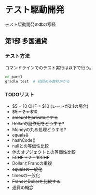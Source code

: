# テスト駆動開発
テスト駆動開発の本の写経


## 第1部 多国通貨

### テスト方法
コマンドラインでのテスト実行は以下で行う。
```bash
cd part1
gradle test  # 初回のみ数秒かかる
```

### TODOリスト
- $5 + 10 CHF = $10 (レートが2:1の場合)
- ~~$5 * 2 = $10~~
- ~~amountをprivateにする~~
- ~~Dollarの副作用をどうする?~~
- Moneyの丸め処理どうする?
- ~~equals()~~
- hashCode()
- nullとの等価性比較
- 他のオブジェクトとの等価性比較
- ~~5CHF * 2 = 10CHF~~
- DollarとFrancの重複
- ~~equalsの一般化~~
- timesの一般化
- ~~FrancとDollarを比較する~~
- 通貨の概念
